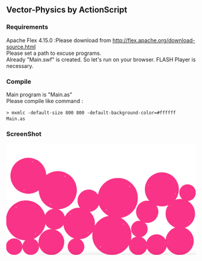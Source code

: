 ## Vector-Physics by ActionScript
### Requirements
Apache Flex 4.15.0  :Please download from http://flex.apache.org/download-source.html  
Please set a path to excuse programs.  
Already "Main.swf" is created. So let's run on your browser. FLASH Player is necessary.

### Compile
Main program is "Main.as"  
Please compile like command :  

```
> mxmlc -default-size 800 800 -default-background-color=#ffffff Main.as
```

### ScreenShot 
![ScreenShot](https://github.com/jirotubuyaki/Vector-Physics/blob/master/screenshot.png)  


